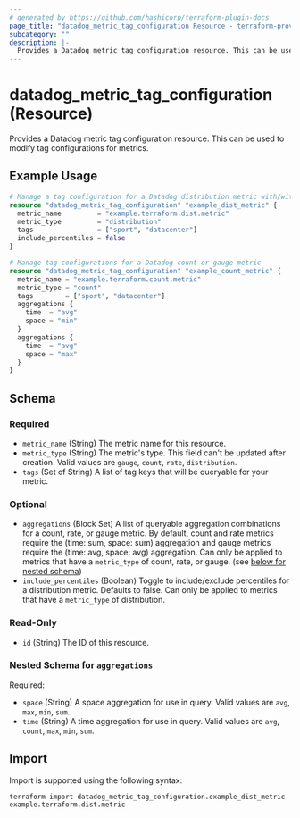 ```yaml
---
# generated by https://github.com/hashicorp/terraform-plugin-docs
page_title: "datadog_metric_tag_configuration Resource - terraform-provider-datadog"
subcategory: ""
description: |-
  Provides a Datadog metric tag configuration resource. This can be used to modify tag configurations for metrics.
---
```


# datadog_metric_tag_configuration (Resource)

Provides a Datadog metric tag configuration resource. This can be used to modify tag configurations for metrics.

## Example Usage

```terraform
# Manage a tag configuration for a Datadog distribution metric with/without percentiles
resource "datadog_metric_tag_configuration" "example_dist_metric" {
  metric_name         = "example.terraform.dist.metric"
  metric_type         = "distribution"
  tags                = ["sport", "datacenter"]
  include_percentiles = false
}

# Manage tag configurations for a Datadog count or gauge metric
resource "datadog_metric_tag_configuration" "example_count_metric" {
  metric_name = "example.terraform.count.metric"
  metric_type = "count"
  tags        = ["sport", "datacenter"]
  aggregations {
    time  = "avg"
    space = "min"
  }
  aggregations {
    time  = "avg"
    space = "max"
  }
}
```

<!-- schema generated by tfplugindocs -->
## Schema

### Required

- `metric_name` (String) The metric name for this resource.
- `metric_type` (String) The metric's type. This field can't be updated after creation. Valid values are `gauge`, `count`, `rate`, `distribution`.
- `tags` (Set of String) A list of tag keys that will be queryable for your metric.

### Optional

- `aggregations` (Block Set) A list of queryable aggregation combinations for a count, rate, or gauge metric. By default, count and rate metrics require the (time: sum, space: sum) aggregation and gauge metrics require the (time: avg, space: avg) aggregation. Can only be applied to metrics that have a `metric_type` of count, rate, or gauge. (see [below for nested schema](#nestedblock--aggregations))
- `include_percentiles` (Boolean) Toggle to include/exclude percentiles for a distribution metric. Defaults to false. Can only be applied to metrics that have a `metric_type` of distribution.

### Read-Only

- `id` (String) The ID of this resource.

<a id="nestedblock--aggregations"></a>
### Nested Schema for `aggregations`

Required:

- `space` (String) A space aggregation for use in query. Valid values are `avg`, `max`, `min`, `sum`.
- `time` (String) A time aggregation for use in query. Valid values are `avg`, `count`, `max`, `min`, `sum`.

## Import

Import is supported using the following syntax:

```shell
terraform import datadog_metric_tag_configuration.example_dist_metric example.terraform.dist.metric
```
